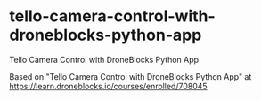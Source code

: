 # tello-camera-control-with-droneblocks-python-app
Tello Camera Control with DroneBlocks Python App

Based on "Tello Camera Control with DroneBlocks Python App" at https://learn.droneblocks.io/courses/enrolled/708045
